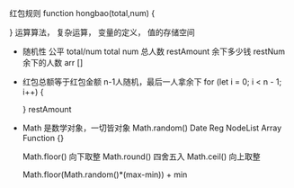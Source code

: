 红包规则
function hongbao(total,num) {

}
运算算法， 复杂运算， 变量的定义， 值的存储空间
- 随机性
  公平  total/num
  total num 总人数
  restAmount  余下多少钱
  restNum  余下的人数
  arr []
- 红包总额等于红包金额
  n-1人随机，最后一人拿余下
  for (let i = 0; i < n - 1; i++) {

  }
  restAmount

- Math  是数学对象，一切皆对象
  Math.random() Date Reg NodeList Array Function {}

  Math.floor() 向下取整
  Math.round() 四舍五入
  Math.ceil()  向上取整

  Math.floor(Math.random()*(max-min)) + min